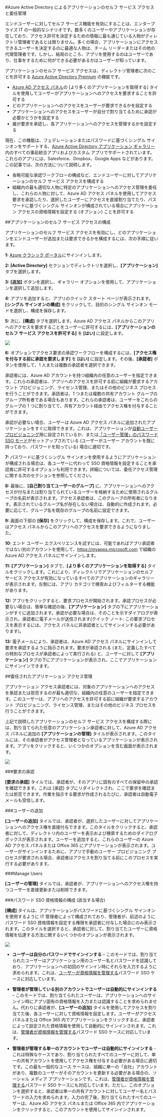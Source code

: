 <properties
	pageTitle="Azure Active Directory によるアプリケーションのセルフ サービス アクセスと委任管理 | Microsoft Azure"
	description="この記事では、Azure Active Directory でアプリケーションのセルフ サービス アクセスと委任管理を有効にする方法について説明します。"
	services="active-directory"
	documentationCenter=""
	authors="asmalser-msft"
	manager="stevenpo"
	editor=""/>

<tags
	ms.service="active-directory"
	ms.workload="identity"
	ms.tgt_pltfrm="na"
	ms.devlang="na"
	ms.topic="article"
	ms.date="12/14/2015"
	ms.author="asmalser"/>

#Azure Active Directory によるアプリケーションのセルフ サービス アクセスと委任管理

エンドユーザーに対してセルフ サービス機能を有効にすることは、エンタープライズ IT の一般的なシナリオです。数多くのユーザーやアプリケーションが存在しており、アクセス許可を決定するための情報に最も通じている人物がディレクトリ管理者であるとは限りません。多くの場合、アプリケーションにアクセスできるユーザーを決定するのに最適な人物は、チーム リーダーまたはその他の代理管理者です。しかし、結局のところ、アプリを使用するのはユーザーであり、仕事をするために何ができる必要があるかはユーザーが知っています。

アプリケーションのセルフ サービス アクセスは、ディレクトリ管理者に次のことを許可する [Azure Active Directory Premium](http://azure.microsoft.com/trial/get-started-active-directory/) の機能です。

* [Azure AD アクセス パネル](active-directory-appssoaccess-whatis.md#deploying-azure-ad-integrated-applications-to-users)の [より多くのアプリケーションを取得する] タイルを使用してユーザーがアプリケーションへのアクセスを要求することを許可する
* どのアプリケーションへのアクセスをユーザーが要求できるかを設定する
* アプリケーションへのアクセスをユーザーが自分で割り当てるために承認が必要かどうかを設定する
* 誰が要求を承認し、各アプリケーションへのアクセスを管理するかを設定する

現在、この機能は、フェデレーションまたはパスワードに基づくシングル サインオンをサポートする、[Azure Active Directory アプリケーション ギャラリー](http://azure.microsoft.com/marketplace/active-directory/all/)内のすべての事前統合アプリおよびカスタム アプリでサポートされています。これらのアプリには、Salesforce、Dropbox、Google Apps などがあります。この記事では、次の方法について説明します。

* 省略可能な承認ワークフローの構成など、エンドユーザーに対してアプリケーションのセルフ サービス アクセスを構成する 
* 組織内の最も適切な人物に特定のアプリケーションへのアクセス管理を委任し、これらの人物に対して、Azure AD アクセス パネルを使用してアクセス要求を承認したり、選択したユーザーにアクセスを直接割り当てたり、パスワードに基づくシングル サインオンが構成されている場合にアプリケーション アクセスの資格情報を設定する (オプション) ことを許可する


##アプリケーションのセルフ サービス アクセスの構成

アプリケーションのセルフ サービス アクセスを有効にし、どのアプリケーションをエンドユーザーが追加または要求できるかを構成するには、次の手順に従います。

**1:** [Azure クラシック ポータル](https://manage.windowsazure.com/)にサインインします。

**2:** **[Active Directory]** セクションでディレクトリを選択し、**[アプリケーション]** タブを選択します。

**3:** **[追加]** ボタンを選択し、ギャラリー オプションを使用して、アプリケーションを選択して追加します。

**4:** アプリを追加すると、アプリのクイック スタート ページが表示されます。**[シングル サインオンの構成]** をクリックして、目的のシングル サインオン モードを選択し、構成を保存します。

**5:** 次に、**[構成]** タブを選択します。Azure AD アクセス パネルからこのアプリへのアクセスを要求することをユーザーに許可するには、**[アプリケーションのセルフ サービス アクセスを許可する]** を **[はい]** に設定します。

![][1]

**6:** オプションでアクセス要求の承認ワークフローを構成するには、**[アクセス権を付与する前に承認を要求します]** を **[はい]** に設定します。その後、**[承認者]** ボタンを使用して、1 人または複数の承認者を選択できます。

承認者には、Azure AD アカウントを持つ組織内の任意のユーザーを指定できます。これらの承認者は、アプリへのアクセスを許可する前に組織が要求するアカウント プロビジョニング、ライセンス管理、またはその他のビジネス プロセスを行うことができます。承認者は、1 つまたは複数の共有アカウント グループのグループ所有者である場合もあります。これらの承認者は、ユーザーをこれらのグループの 1 つに割り当てて、共有アカウント経由でアクセス権を付与することができます。

承認が必要ない場合、ユーザーは Azure AD アクセス パネルに追加されたアプリケーションをすぐに取得できます。これは、アプリケーションが[自動ユーザー プロビジョニング](active-directory-saas-app-provisioning.md)用に設定されているか、または[「ユーザー管理」のパスワード SSO モード](active-directory-appssoaccess-whatis.md#password-based-single-sign-on)がセットアップされている (ユーザーがユーザー アカウントを既に持っており、パスワードを知っている) 場合に適切です。

**7:** パスワードに基づくシングル サインオンを使用するようにアプリケーションが構成される場合は、各ユーザーに代わって SSO 資格情報を設定することを承認者に許可するオプションも利用できます。詳細については、委任アクセス管理に関する次のセクションを参照してください。

**8:** 最後に、**[自己割り当てユーザーのグループ]** に、アプリケーションへのアクセスが付与または割り当てられているユーザーを格納するために使用されるグループの名前が表示されます。アクセス承認者は、このグループの所有者になります。表示されているグループ名が存在しない場合は、自動的に作成されます。必要に応じて、グループ名を既存のグループの名前に設定できます。

**9:** 画面の下部の **[保存]** をクリックして、構成を保存します。これで、ユーザーはアクセス パネルからこのアプリへのアクセスを要求できるようになりました。

**10:** エンド ユーザー エクスペリエンスを試すには、可能であればアプリ承認者ではない別のアカウントを使用して、https://myapps.microsoft.com で組織の Azure AD アクセス パネルにサインインします。

**11:** **[アプリケーション]** タブで、**[より多くのアプリケーションを取得する]** タイルをクリックします。これにより、ディレクトリでアプリケーションのセルフ サービス アクセスが有効になっているすべてのアプリケーションのギャラリーが表示されます。左側には、アプリ カテゴリで検索およびフィルターする機能があります。

**12:** アプリをクリックすると、要求プロセスが開始されます。承認プロセスが必要ない場合は、簡単な確認の後、**[アプリケーション]** タブの下にアプリケーションがすぐに追加されます。承認が必要な場合は、そのことを示すダイアログが表示され、承認者に電子メールが送信されます(クイック ノート: この要求プロセスを表示するには、アクセス パネルに非承認者としてサインインする必要があります)。

**13:** 電子メールにより、承認者は、Azure AD アクセス パネルにサインインして要求を承認するように指示されます。要求が承認される (また、定義したすべての特別なプロセスが承認者によって実行される) と、ユーザーに対して **[アプリケーション]** タブの下にアプリケーションが表示され、ここでアプリケーションにサインインできます。

##委任されたアプリケーション アクセス管理

アプリケーション アクセス承認者には、対象のアプリケーションへのアクセスを承認または拒否するのが最も適切な、組織内の任意のユーザーを指定できます。このユーザーは、アプリへのアクセスを許可する前に組織が要求するアカウント プロビジョニング、ライセンス管理、またはその他のビジネス プロセスを行うことができます。
 
上記で説明したアプリケーションのセルフ サービス アクセスを構成する際には、割り当てられた任意のアプリケーション承認者に対して、Azure AD アクセス パネルに追加の **[アプリケーションの管理]** タイルが表示されます。このタイルには、その承認者がアクセス管理者となっているアプリケーションが表示されます。アプリをクリックすると、いくつかのオプションを含む画面が表示されます。

![][2]

###要求の承認

**[要求の承認]** タイルでは、承認者が、そのアプリに固有のすべての保留中の承認を確認できます。これは [承認] タブにリダイレクトされ、ここで要求を確認または拒否できます。作業を指示する要求が作成されるたびに、承認者は自動電子メールも受信します。

###ユーザーの追加

**[ユーザーの追加]** タイルでは、承認者が、選択したユーザーに対してアプリケーションへのアクセス権を直接付与できます。このタイルをクリックすると、承認者に対して、ディレクトリ内のユーザーを表示および検索するためのダイアログ ボックスが表示されます。ユーザーを追加すると、これらのユーザーの Azure AD アクセス パネルまたは Office 365 にアプリケーションが表示されます。ユーザーがサインインするために、アプリで手動のユーザー プロビジョニング プロセスが要求される場合、承認者はアクセスを割り当てる前にこのプロセスを実行する必要があります。

###Manage Users

**[ユーザーの管理]** タイルでは、承認者が、アプリケーションへのアクセス権を持つユーザーを直接更新または削除できます。

###パスワード SSO 資格情報の構成 (該当する場合)

**[構成]** タイルは、アプリケーションがパスワードに基づくシングル サインオンを使用するように IT 管理者によって構成されており、管理者が、前述のようにパスワード SSO 資格情報を設定する権限を承認者に付与した場合にのみ表示されます。このタイルを選択すると、承認者に対して、割り当てたユーザーに資格情報を伝達する方法に関するいくつかのオプションが表示されます。

![][3]

* **ユーザーは自分のパスワードでサインインする** – このモードでは、割り当てられたユーザーはアプリケーション用のユーザー名とパスワードを認識しており、アプリケーションへの初回のサインイン時にそれらを入力するように求められます。これは、[ユーザーが資格情報を管理する](active-directory-appssoaccess-whatis.md#password-based-single-sign-on)パスワード SSO ケースに対応しています。

* **管理者が管理している別のアカウントでユーザーは自動的にサインインする** – このモードでは、割り当てられたユーザーは、アプリケーションへのサインイン時にアプリ固有の資格情報を入力または認識することを求められません。代わりに承認者が、**[ユーザーの追加]** タイルを使用してアクセスを割り当てた後、各ユーザーに対して資格情報を設定します。ユーザーがアクセス パネルまたは Office 365 内でアプリケーションをクリックすると、承認者によって設定された資格情報を使用して自動的にサインインされます。これは、[管理者が資格情報を管理する](active-directory-appssoaccess-whatis.md#password-based-single-sign-on)パスワード SSO ケースに対応しています。

* **管理者が管理する単一のアカウントでユーザーは自動的にサインインする** - これは特殊なケースであり、割り当てられたすべてのユーザーに対して、単一の共有アカウントを使用してアクセス権を付与する必要がある場合に適切です。この最も一般的なユース ケースは、組織に単一の「会社」アカウントがあり、複数のユーザーがそのアカウントを更新する必要がある場合の、ソーシャル メディア アプリケーションです。これは、[管理者が資格情報を管理する](active-directory-appssoaccess-whatis.md#password-based-single-sign-on)パスワード SSO ケースにも対応しています。ただし、このオプションを選択すると、承認者は単一の共有アカウントに対してユーザー名とパスワードの入力を求められます。入力の完了後、割り当てられたすべてのユーザーは、Azure AD アクセス パネルまたは Office 365 内でアプリケーションをクリックすると、このアカウントを使用してサインインされます。

<!--Image references-->
[1]: ./media/active-directory-self-service-application-access/ssaa_admin.PNG
[2]: ./media/active-directory-self-service-application-access/ssaa_ap_manage_app.PNG
[3]: ./media/active-directory-self-service-application-access/ssaa_ap_manage_app_config.PNG

<!---HONumber=AcomDC_1217_2015-->